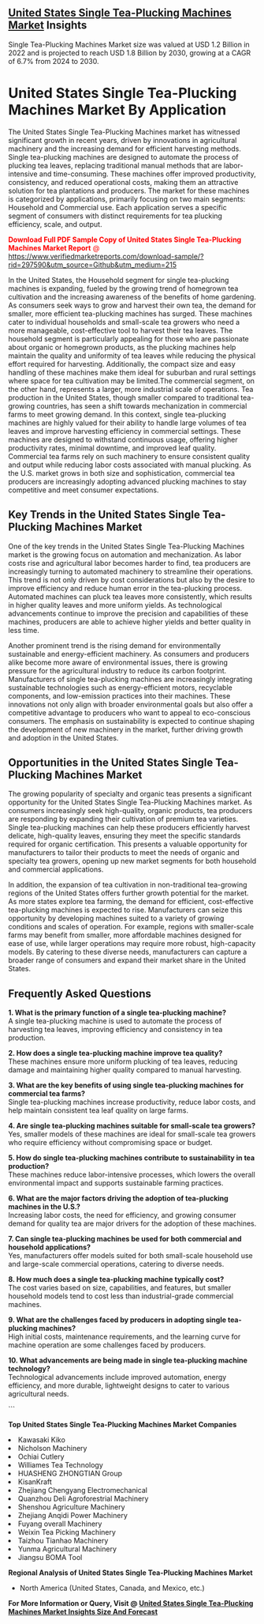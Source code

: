 <h2><a href="https://www.verifiedmarketreports.com/download-sample/?rid=297590&amp;utm_source=Github&amp;utm_medium=215" target="_blank">United States Single Tea-Plucking Machines Market</a> Insights</h2><p>Single Tea-Plucking Machines Market size was valued at USD 1.2 Billion in 2022 and is projected to reach USD 1.8 Billion by 2030, growing at a CAGR of 6.7% from 2024 to 2030.</p><p><h1>United States Single Tea-Plucking Machines Market By Application</h1><p>The United States Single Tea-Plucking Machines market has witnessed significant growth in recent years, driven by innovations in agricultural machinery and the increasing demand for efficient harvesting methods. Single tea-plucking machines are designed to automate the process of plucking tea leaves, replacing traditional manual methods that are labor-intensive and time-consuming. These machines offer improved productivity, consistency, and reduced operational costs, making them an attractive solution for tea plantations and producers. The market for these machines is categorized by applications, primarily focusing on two main segments: Household and Commercial use. Each application serves a specific segment of consumers with distinct requirements for tea plucking efficiency, scale, and output. <p><span class=""><span style="color: #ff0000;"><strong>Download Full PDF Sample Copy of United States Single Tea-Plucking Machines Market Report</strong> @ </span><a href="https://www.verifiedmarketreports.com/download-sample/?rid=297590&amp;utm_source=Github&amp;utm_medium=215" target="_blank">https://www.verifiedmarketreports.com/download-sample/?rid=297590&amp;utm_source=Github&amp;utm_medium=215</a></span></p>In the United States, the Household segment for single tea-plucking machines is expanding, fueled by the growing trend of homegrown tea cultivation and the increasing awareness of the benefits of home gardening. As consumers seek ways to grow and harvest their own tea, the demand for smaller, more efficient tea-plucking machines has surged. These machines cater to individual households and small-scale tea growers who need a more manageable, cost-effective tool to harvest their tea leaves. The household segment is particularly appealing for those who are passionate about organic or homegrown products, as the plucking machines help maintain the quality and uniformity of tea leaves while reducing the physical effort required for harvesting. Additionally, the compact size and easy handling of these machines make them ideal for suburban and rural settings where space for tea cultivation may be limited.The commercial segment, on the other hand, represents a larger, more industrial scale of operations. Tea production in the United States, though smaller compared to traditional tea-growing countries, has seen a shift towards mechanization in commercial farms to meet growing demand. In this context, single tea-plucking machines are highly valued for their ability to handle large volumes of tea leaves and improve harvesting efficiency in commercial settings. These machines are designed to withstand continuous usage, offering higher productivity rates, minimal downtime, and improved leaf quality. Commercial tea farms rely on such machinery to ensure consistent quality and output while reducing labor costs associated with manual plucking. As the U.S. market grows in both size and sophistication, commercial tea producers are increasingly adopting advanced plucking machines to stay competitive and meet consumer expectations.<h2>Key Trends in the United States Single Tea-Plucking Machines Market</h2><p>One of the key trends in the United States Single Tea-Plucking Machines market is the growing focus on automation and mechanization. As labor costs rise and agricultural labor becomes harder to find, tea producers are increasingly turning to automated machinery to streamline their operations. This trend is not only driven by cost considerations but also by the desire to improve efficiency and reduce human error in the tea-plucking process. Automated machines can pluck tea leaves more consistently, which results in higher quality leaves and more uniform yields. As technological advancements continue to improve the precision and capabilities of these machines, producers are able to achieve higher yields and better quality in less time.</p><p>Another prominent trend is the rising demand for environmentally sustainable and energy-efficient machinery. As consumers and producers alike become more aware of environmental issues, there is growing pressure for the agricultural industry to reduce its carbon footprint. Manufacturers of single tea-plucking machines are increasingly integrating sustainable technologies such as energy-efficient motors, recyclable components, and low-emission practices into their machines. These innovations not only align with broader environmental goals but also offer a competitive advantage to producers who want to appeal to eco-conscious consumers. The emphasis on sustainability is expected to continue shaping the development of new machinery in the market, further driving growth and adoption in the United States.</p><h2>Opportunities in the United States Single Tea-Plucking Machines Market</h2><p>The growing popularity of specialty and organic teas presents a significant opportunity for the United States Single Tea-Plucking Machines market. As consumers increasingly seek high-quality, organic products, tea producers are responding by expanding their cultivation of premium tea varieties. Single tea-plucking machines can help these producers efficiently harvest delicate, high-quality leaves, ensuring they meet the specific standards required for organic certification. This presents a valuable opportunity for manufacturers to tailor their products to meet the needs of organic and specialty tea growers, opening up new market segments for both household and commercial applications.</p><p>In addition, the expansion of tea cultivation in non-traditional tea-growing regions of the United States offers further growth potential for the market. As more states explore tea farming, the demand for efficient, cost-effective tea-plucking machines is expected to rise. Manufacturers can seize this opportunity by developing machines suited to a variety of growing conditions and scales of operation. For example, regions with smaller-scale farms may benefit from smaller, more affordable machines designed for ease of use, while larger operations may require more robust, high-capacity models. By catering to these diverse needs, manufacturers can capture a broader range of consumers and expand their market share in the United States.</p><h2>Frequently Asked Questions</h2><p><strong>1. What is the primary function of a single tea-plucking machine?</strong><br> A single tea-plucking machine is used to automate the process of harvesting tea leaves, improving efficiency and consistency in tea production.</p><p><strong>2. How does a single tea-plucking machine improve tea quality?</strong><br> These machines ensure more uniform plucking of tea leaves, reducing damage and maintaining higher quality compared to manual harvesting.</p><p><strong>3. What are the key benefits of using single tea-plucking machines for commercial tea farms?</strong><br> Single tea-plucking machines increase productivity, reduce labor costs, and help maintain consistent tea leaf quality on large farms.</p><p><strong>4. Are single tea-plucking machines suitable for small-scale tea growers?</strong><br> Yes, smaller models of these machines are ideal for small-scale tea growers who require efficiency without compromising space or budget.</p><p><strong>5. How do single tea-plucking machines contribute to sustainability in tea production?</strong><br> These machines reduce labor-intensive processes, which lowers the overall environmental impact and supports sustainable farming practices.</p><p><strong>6. What are the major factors driving the adoption of tea-plucking machines in the U.S.?</strong><br> Increasing labor costs, the need for efficiency, and growing consumer demand for quality tea are major drivers for the adoption of these machines.</p><p><strong>7. Can single tea-plucking machines be used for both commercial and household applications?</strong><br> Yes, manufacturers offer models suited for both small-scale household use and large-scale commercial operations, catering to diverse needs.</p><p><strong>8. How much does a single tea-plucking machine typically cost?</strong><br> The cost varies based on size, capabilities, and features, but smaller household models tend to cost less than industrial-grade commercial machines.</p><p><strong>9. What are the challenges faced by producers in adopting single tea-plucking machines?</strong><br> High initial costs, maintenance requirements, and the learning curve for machine operation are some challenges faced by producers.</p><p><strong>10. What advancements are being made in single tea-plucking machine technology?</strong><br> Technological advancements include improved automation, energy efficiency, and more durable, lightweight designs to cater to various agricultural needs.</p>```</p><p><strong>Top United States Single Tea-Plucking Machines Market Companies</strong></p><div data-test-id=""><p><li>Kawasaki Kiko</li><li> Nicholson Machinery</li><li> Ochiai Cutlery</li><li> Williames Tea Technology</li><li> HUASHENG ZHONGTIAN Group</li><li> KisanKraft</li><li> Zhejiang Chengyang Electromechanical</li><li> Quanzhou Deli Agroforestrial Machinery</li><li> Shenshou Agriculture Machinery</li><li> Zhejiang Anqidi Power Machinery</li><li> Fuyang overall Machinery</li><li> Weixin Tea Picking Machinery</li><li> Taizhou Tianhao Machinery</li><li> Yunma Agricultural Machinery</li><li> Jiangsu BOMA Tool</li></p><div><strong>Regional Analysis of&nbsp;United States Single Tea-Plucking Machines Market</strong></div><ul><li dir="ltr"><p dir="ltr">North America&nbsp;(United States, Canada, and Mexico, etc.)</p></li></ul><p><strong>For More Information or Query, Visit @&nbsp;</strong><strong><a href="https://www.verifiedmarketreports.com/product/single-tea-plucking-machines-market/?utm_source=Github&amp;utm_medium=215" target="_blank">United States Single Tea-Plucking Machines Market Insights Size And Forecast</a></strong></p></div>
